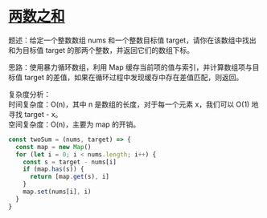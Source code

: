 # [两数之和](https://leetcode.cn/problems/two-sum/)

题述：给定一个整数数组 nums 和一个整数目标值 target，请你在该数组中找出和为目标值 target 的那两个整数，并返回它们的数组下标。

思路：使用暴力循环数组，利用 Map 缓存当前项的值与索引，并计算数组项与目标值 target 的差值，如果在循环过程中发现缓存中存在差值匹配，则返回。

复杂度分析：  
时间复杂度：O(n)，其中 n 是数组的长度，对于每一个元素 x，我们可以 O(1) 地寻找 target - x。  
空间复杂度：O(n)，主要为 map 的开销。

```javascript
const twoSum = (nums, target) => {
  const map = new Map()
  for (let i = 0; i < nums.length; i++) {
    const s = target - nums[i]
    if (map.has(s)) {
      return [map.get(s), i]
    }
    map.set(nums[i], i)
  }
}
```
